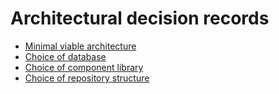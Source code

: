 # Architectural decision records

- [Minimal viable architecture](adr_001.md)
- [Choice of database](adr_002.md)
- [Choice of component library](adr_003.md)
- [Choice of repository structure](adr_004.md)

